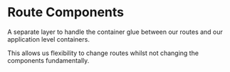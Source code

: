 # Route Components

A separate layer to handle the container glue between our routes and our application level containers.

This allows us flexibility to change routes whilst not changing the components fundamentally.
